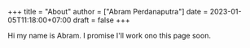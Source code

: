 +++
title = "About"
author = ["Abram Perdanaputra"]
date = 2023-01-05T11:18:00+07:00
draft = false
+++

Hi my name is Abram. I promise I'll work ono this page soon.